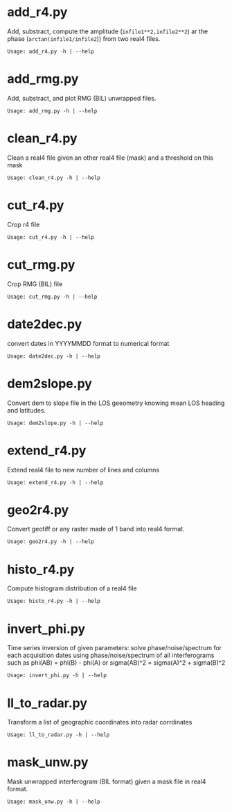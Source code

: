 add\_r4.py
============
Add, substract, compute the amplitude (```infile1**2,infile2**2```) ar the phase (```arctan(infile1/infile2```)) from two real4 files.

```
Usage: add_r4.py -h | --help
```

add\_rmg.py
============
Add, substract, and plot RMG (BIL) unwrapped files.

```
Usage: add_rmg.py -h | --help
```

clean\_r4.py
============
Clean a real4 file given an other real4 file (mask) and a threshold on this mask

```
Usage: clean_r4.py -h | --help
```


cut\_r4.py
============
Crop r4 file

```
Usage: cut_r4.py -h | --help
```

cut\_rmg.py
============
Crop RMG (BIL) file

```
Usage: cut_rmg.py -h | --help
```

date2dec.py
============
convert dates in YYYYMMDD format to numerical format

```
Usage: date2dec.py -h | --help
```

dem2slope.py
============
Convert dem to slope file in the LOS geeometry knowing mean LOS heading and latitudes.

```
Usage: dem2slope.py -h | --help
```

extend\_r4.py
============
Extend real4 file to new number of lines and columns

```
Usage: extend_r4.py -h | --help
```

geo2r4.py
============
Convert geotiff or any raster made of 1 band into real4 format. 

```
Usage: geo2r4.py -h | --help
```

histo\_r4.py
============
Compute histogram distribution of a real4 file

```
Usage: histo_r4.py -h | --help
```

invert\_phi.py
============
Time series inversion of given parameters: solve phase/noise/spectrum for each acquisition dates using phase/noise/spectrum of all interferograms such as phi(AB) = phi(B) - phi(A) or sigma(AB)^2 = sigma(A)^2 + sigma(B)^2

```
Usage: invert_phi.py -h | --help
```

ll\_to\_radar.py
============
Transform a list of geographic coordinates into radar corrdinates

```
Usage: ll_to_radar.py -h | --help
```

mask\_unw.py
============
Mask unwrapped interferogram (BIL format) given a mask file in real4 format. 

```
Usage: mask_unw.py -h | --help
```

